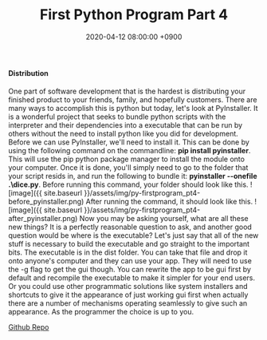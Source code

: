 ﻿---
layout: post
title: First Python Program Part 4
date: 2020-04-12 08:00:00 +0900
category: python
---

#### Distribution
One part of software development that is the hardest is distributing your finished product to your friends, family, and hopefully customers.  There are many ways to accomplish this is python but today, let\'s look at PyInstaller.  It is a wonderful project that seeks to bundle python scripts with the interpreter and their dependencies into a executable that can be run by others without the need to install python like you did for development.  Before we can use PyInstaller, we\'ll need to install it.  This can be done by using the following command on the commandline: **pip install pyinstaller**.  This will use the pip python package manager to install the module onto your computer.  Once it is done, you\'ll simply need to go to the folder that your script resids in, and run the following to bundle it: **pyinstaller --onefile .\dice.py**.  Before running this command, your folder should look like this.
![image]({{ site.baseurl }}/assets/img/py-firstprogram_pt4-before_pyinstaller.png)
After running the command, it should look like this.
![image]({{ site.baseurl }}/assets/img/py-firstprogram_pt4-after_pyinstaller.png)
Now you may be asking yourself, what are all these new things?  It is a perfectly reasonable question to ask, and another good question would be where is the executable?  Let\'s just say that all of the new stuff is necessary to build the executable and go straight to the important bits.  The executable is in the dist folder.  You can take that file and drop it onto anyone\'s computer and they can use your app.  They will need to use the -g flag to get the gui though.  You can rewrite the app to be gui first by default and recompile the executable to make it simpler for your end users.  Or you could use other programmatic solutions like system installers and shortcuts to give it the appearance of just working gui first when actually there are a number of mechanisms operating seamlessly to give such an appearance.  As the programmer the choice is up to you.

[Github Repo](https://github.com/besmith43/Py_FirstProgramPt4)



